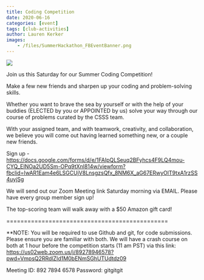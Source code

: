 ```yaml
---
title: Coding Competition
date: 2020-06-16
categories: [event]
tags: [club-activities]
author: Lauren Kerker
images:
    - /files/SummerHackathon_FBEventBanner.png 
---
```

![](/files/SummerHackathon_FBEventBanner.png)

Join us this Saturday for our Summer Coding Competition!

Make a few new friends and sharpen up your coding and problem-solving skills. 

Whether you want to brave the sea by yourself or with the help of your buddies (ELECTED by you or APPOINTED by us) solve your way through our course of problems curated by the CSSS team.

With your assigned team, and with teamwork, creativity, and collaboration, we believe you will come out having learned something new, or a couple new friends.

Sign up - https://docs.google.com/forms/d/e/1FAIpQLSeuq2BFyhcs4F9LQ4mou-CYQ_EINOa2UD5Sm-OPq9tXnl814w/viewform?fbclid=IwAR1Eam4e6LSGCUjV8LnsgzsQfx_8NM6X_aG67ERwyOlT9txA1rzSS4uyjSg

We will send out our Zoom Meeting link Saturday morning via EMAIL. Please have every group member sign up!

The top-scoring team will walk away with a $50 Amazon gift card!

==============================================

**NOTE: You will be required to use Github and git, for code submissions. Please ensure you are familiar with both. We will have a crash course on both at 1 hour before the competition starts (11 am PST) via this link: https://us02web.zoom.us/j/89278946578?pwd=VmpsQ2RRdlZId1M0bENmSGhUTUdtdz09

Meeting ID: 892 7894 6578
Password: gitgitgit